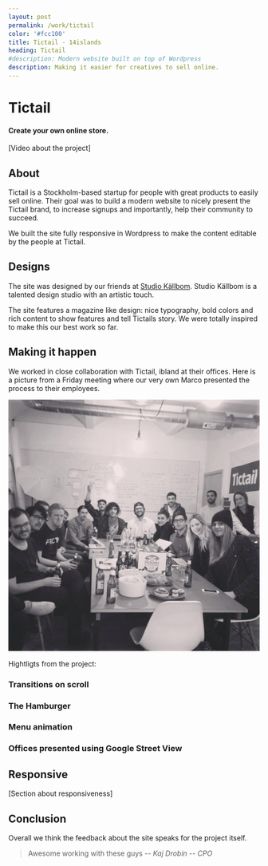 ```yaml
---
layout: post
permalink: /work/tictail
color: '#fcc100'
title: Tictail - 14islands
heading: Tictail 
#description: Modern website built on top of Wordpress 
description: Making it easier for creatives to sell online.
---
```


# Tictail
#### Create your own online store. 

[Video about the project]


## About

Tictail is a Stockholm-based startup for people with great products to easily sell online. Their goal was to build a modern website to nicely present the Tictail brand, to increase signups and importantly, help their community to succeed. 

We built the site  fully responsive in Wordpress to make the content editable by the people at Tictail.


## Designs

The site was designed by our friends at [Studio Källbom](http://www.studiokallbom.se/). Studio Källbom is a talented design studio with an artistic touch.

The site features a magazine like design: nice typography, bold colors and rich content to show features and tell Tictails story. We were totally inspired to make this our best work so far.


## Making it happen

We worked in close collaboration with Tictail, ibland at their offices. Here is a picture from a Friday meeting where our very own Marco presented the process to their employees.

![Friday meeting with Tictail](/images/work/tictail/friday-meeting.jpg)

Hightligts from the project:

### Transitions on scroll
### The Hamburger 
### Menu animation
### Offices presented using Google Street View


## Responsive

[Section about responsiveness] 


## Conclusion

Overall we think the feedback about the site speaks for the project itself. 

> Awesome working with these guys
> -- <cite>Kaj Drobin</cite>
> -- <cite>CPO</cite>




